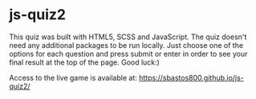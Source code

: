 # js-quiz2

This quiz was built with HTML5, SCSS and JavaScript. The quiz doesn't need any additional packages to be run locally. Just choose one of the options for each question and press submit or enter in order to see your final result at the top of the page. Good luck:)

Access to the live game is available at: https://sbastos800.github.io/js-quiz2/
